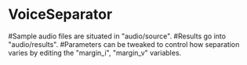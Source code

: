 # VoiceSeparator


#Sample audio files are situated in "audio/source".
#Results go into "audio/results".
#Parameters can be tweaked to control how separation varies by editing the "margin_i", "margin_v" variables.

